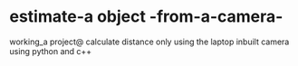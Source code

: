 # estimate-a object -from-a-camera-
working_a project@ calculate distance only using the laptop inbuilt camera using python and c++
